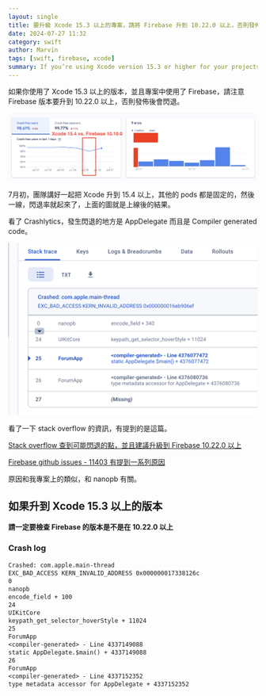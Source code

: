 ```yaml
---
layout: single
title: 要升級 Xcode 15.3 以上的專案，請將 Firebase 升到 10.22.0 以上，否則發佈後會閃退
date: 2024-07-27 11:32
category: swift
author: Marvin
tags: [swift, firebase, xcode]
summary: If you’re using Xcode version 15.3 or higher for your projects that incorporate Firebase, it is crucial to upgrade Firebase to version 10.22.0 or higher to avoid crashes upon release. After our team upgraded to Xcode 15.4, we experienced an increase in crash rates, primarily originating from the AppDelegate and compiler-generated code. Investigations into the crashes, supported by insights from Stack Overflow and Firebase GitHub issues, pinpointed the issue to nanopb. Always ensure that Firebase is updated to at least version 10.22.0 when working with newer versions of Xcode to prevent these issues.
---
```


如果你使用了 Xcode 15.3 以上的版本，並且專案中使用了 Firebase，請注意 Firebase 版本要升到 10.22.0 以上，否則發佈後會閃退。

![Crashlytics report on xcode15.4 vs. firebase 10.10.0](/assets/swift/crash-on-firebase10-10-0/crashlytics.png)

7月初，團隊講好一起把 Xcode 升到 15.4 以上，其他的 pods 都是固定的，然後一線，閃退率就起來了，上面的圖就是上線後的結果。

看了 Crashlytics，發生閃退的地方是 AppDelegate 而且是 Compiler generated code。

![Crash starts from AppDelegate](/assets/swift/crash-on-firebase10-10-0/crash_on_AppDelegate.png)

看了一下 stack overflow 的資訊，有提到的是這篇。

[Stack overflow 查到可能閃退的點，並且建議升級到 Firebase 10.22.0 以上](https://stackoverflow.com/a/78122992/3764854)

[Firebase github issues - 11403 有提到一系列原因](https://github.com/firebase/firebase-ios-sdk/issues/11403)

原因和我專案上的類似，和 nanopb 有關。

## 如果升到 Xcode 15.3 以上的版本

**請一定要檢查 Firebase 的版本是不是在 10.22.0 以上**

### Crash log

```
Crashed: com.apple.main-thread
EXC_BAD_ACCESS KERN_INVALID_ADDRESS 0x000000017338126c
0
nanopb
encode_field + 100
24
UIKitCore
keypath_get_selector_hoverStyle + 11024
25
ForumApp
<compiler-generated> - Line 4337149088
static AppDelegate.$main() + 4337149088
26
ForumApp
<compiler-generated> - Line 4337152352
type metadata accessor for AppDelegate + 4337152352
```